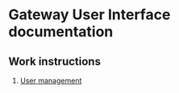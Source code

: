 # Gateway User Interface documentation

## Work instructions

1. [User management](/documentation/work-instructions/user-management.md)
